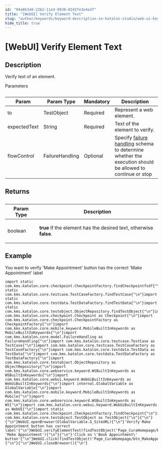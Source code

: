 ```yaml
---
id: "94a863a0-22b2-11ed-9930-0242fe3e4a3f"
title: "[WebUI] Verify Element Text"
slug: "author/keywords/keyword-description-in-katalon-studio/web-ui-keywords/webui-verify-element-text"
hide_title: true
---
```


# <a id="id_0" class="anchor_top_offset"/><a id="ariaid-title1" class="anchor_top_offset"/>[WebUI] Verify Element Text


## <a id="id_0__id_1" class="anchor_top_offset"/>Description

              
<p xmlns="http://www.w3.org/1999/xhtml" className="p">Verify text of an element.</p> 
      
<p xmlns="http://www.w3.org/1999/xhtml" className="p">Parameters</p> 
      
<table xmlns="http://www.w3.org/1999/xhtml" className="table"><caption /><thead className="thead"><tr className><th className="entry anchor_top_offset" id="id_0__id_1__entry__1">Param</th><th className="entry anchor_top_offset" id="id_0__id_1__entry__2">Param Type</th><th className="entry anchor_top_offset" id="id_0__id_1__entry__3">Mandatory</th><th className="entry anchor_top_offset" id="id_0__id_1__entry__4">Description</th></tr></thead><tbody className="tbody"><tr className><td className="entry" headers="id_0__id_1__entry__1 id_0__id_1__entry__2 id_0__id_1__entry__3 id_0__id_1__entry__4 ">to</td><td className="entry" headers="id_0__id_1__entry__1 id_0__id_1__entry__2 id_0__id_1__entry__3 id_0__id_1__entry__4 ">TestObject</td><td className="entry" headers="id_0__id_1__entry__1 id_0__id_1__entry__2 id_0__id_1__entry__3 id_0__id_1__entry__4 ">Required</td><td className="entry" headers="id_0__id_1__entry__1 id_0__id_1__entry__2 id_0__id_1__entry__3 id_0__id_1__entry__4 ">Represent a web element.</td></tr><tr className><td className="entry" headers="id_0__id_1__entry__1 id_0__id_1__entry__2 id_0__id_1__entry__3 id_0__id_1__entry__4 ">expectedText</td><td className="entry" headers="id_0__id_1__entry__1 id_0__id_1__entry__2 id_0__id_1__entry__3 id_0__id_1__entry__4 ">String</td><td className="entry" headers="id_0__id_1__entry__1 id_0__id_1__entry__2 id_0__id_1__entry__3 id_0__id_1__entry__4 ">Required</td><td className="entry" headers="id_0__id_1__entry__1 id_0__id_1__entry__2 id_0__id_1__entry__3 id_0__id_1__entry__4 ">Text of the element to verify.</td></tr><tr className><td className="entry" headers="id_0__id_1__entry__1 id_0__id_1__entry__2 id_0__id_1__entry__3 id_0__id_1__entry__4 ">flowControl</td><td className="entry" headers="id_0__id_1__entry__1 id_0__id_1__entry__2 id_0__id_1__entry__3 id_0__id_1__entry__4 ">FailureHandling</td><td className="entry" headers="id_0__id_1__entry__1 id_0__id_1__entry__2 id_0__id_1__entry__3 id_0__id_1__entry__4 ">Optional</td><td className="entry" headers="id_0__id_1__entry__1 id_0__id_1__entry__2 id_0__id_1__entry__3 id_0__id_1__entry__4 ">Specify <a className="xref" href="/maintain/configure-failure-handling-settings-in-katalon-studio">failure handling</a> schema to         determine whether the execution should be allowed to continue or         stop</td></tr></tbody></table> 
      

## <a id="id_0__id_2" class="anchor_top_offset"/>Returns

              
<table xmlns="http://www.w3.org/1999/xhtml" className="table"><caption /><thead className="thead"><tr className><th className="entry anchor_top_offset" id="id_0__id_2__entry__1">Param Type</th><th className="entry anchor_top_offset" id="id_0__id_2__entry__2">Description</th></tr></thead><tbody className="tbody"><tr className><td className="entry" headers="id_0__id_2__entry__1 id_0__id_2__entry__2 ">boolean</td><td className="entry" headers="id_0__id_2__entry__1 id_0__id_2__entry__2 ">         <p className="p">           <strong className="ph b">true</strong> if the element has the desired           text, otherwise <strong className="ph b">false</strong>.</p>         <p className="p">         </p></td></tr></tbody></table> 
      

## <a id="id_0__id_3" class="anchor_top_offset"/>Example

              
<p xmlns="http://www.w3.org/1999/xhtml" className="p">You want to verify 'Make Appointment' button has the   correct 'Make Appointment' label </p> 
              
<pre xmlns="http://www.w3.org/1999/xhtml" className="pre codeblock"><code>import static com.kms.katalon.core.checkpoint.CheckpointFactory.findCheckpointfsdf{"\n"}import static com.kms.katalon.core.testcase.TestCaseFactory.findTestCase{"\n"}import static com.kms.katalon.core.testdata.TestDataFactory.findTestData{"\n"}import static com.kms.katalon.core.testobject.ObjectRepository.findTestObject{"\n"}import com.kms.katalon.core.checkpoint.Checkpoint as Checkpoint{"\n"}import com.kms.katalon.core.checkpoint.CheckpointFactory as CheckpointFactory{"\n"}import com.kms.katalon.core.mobile.keyword.MobileBuiltInKeywords as MobileBuiltInKeywords{"\n"}import com.kms.katalon.core.model.FailureHandling as FailureHandling{"\n"}import com.kms.katalon.core.testcase.TestCase as TestCase{"\n"}import com.kms.katalon.core.testcase.TestCaseFactory as TestCaseFactory{"\n"}import com.kms.katalon.core.testdata.TestData as TestData{"\n"}import com.kms.katalon.core.testdata.TestDataFactory as TestDataFactory{"\n"}import com.kms.katalon.core.testobject.ObjectRepository as ObjectRepository{"\n"}import com.kms.katalon.core.webservice.keyword.WSBuiltInKeywords as WSBuiltInKeywords{"\n"}import com.kms.katalon.core.webui.keyword.WebUiBuiltInKeywords as WebUiBuiltInKeywords{"\n"}import internal.GlobalVariable as GlobalVariable{"\n"}import com.kms.katalon.core.mobile.keyword.MobileBuiltInKeywords as Mobile{"\n"}import com.kms.katalon.core.webservice.keyword.WSBuiltInKeywords as WS{"\n"}import com.kms.katalon.core.webui.keyword.WebUiBuiltInKeywords as WebUI{"\n"}import static com.kms.katalon.core.checkpoint.CheckpointFactory.findCheckpoint{"\n"}import com.kms.katalon.core.testobject.TestObject as TestObject{"\n"}{"\n"}{"\n"}WebUI.openBrowser(GlobalVariable.G_SiteURL){"\n"}'Verify Make Appointment button has correct label'{"\n"}WebUI.verifyElementText(findTestObject('Page_CuraHomepage/btn_MakeAppointment'), 'Make Appointment'){"\n"}{"\n"}'Click on \'Book Appointment\' button'{"\n"}WebUI.click(findTestObject('Page_CuraHomepage/btn_MakeAppointment')){"\n"}{"\n"}WebUI.closeBrowser(){"\n"}</code></pre> 
            
